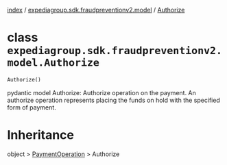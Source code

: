 [index](index.md) /
[expediagroup.sdk.fraudpreventionv2.model](expediagroup.sdk.fraudpreventionv2.model.md)
/ [Authorize](Authorize.md)

# class `expediagroup.sdk.fraudpreventionv2.model.Authorize`

```python
Authorize()
```

pydantic model Authorize: Authorize operation on the payment. An
authorize operation represents placing the funds on hold with the
specified form of payment.

# Inheritance

object > [PaymentOperation](PaymentOperation.md) > Authorize
